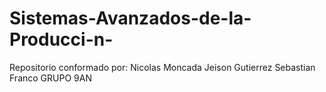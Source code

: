 # Sistemas-Avanzados-de-la-Producci-n-
Repositorio conformado por:
Nicolas Moncada
Jeison Gutierrez
Sebastian Franco
GRUPO 9AN

